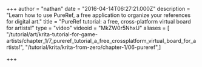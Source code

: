 +++
author = "nathan"
date = "2016-04-14T06:27:21.000Z"
description = "Learn how to use PureRef, a free application to organize your references for digital art."
title = "PureRef tutorial: a free, cross-platform virtual board for artists!"
type = "video"
videoid = "MkZW0r5NhxU"
aliases = [ "/tutorial/art/krita-tutorial-for-game-artists/chapter_1/7_pureref_tutorial_a_free_crossplatform_virtual_board_for_artists!", "/tutorial/krita/krita-from-zero/chapter-1/06-pureref",]

+++